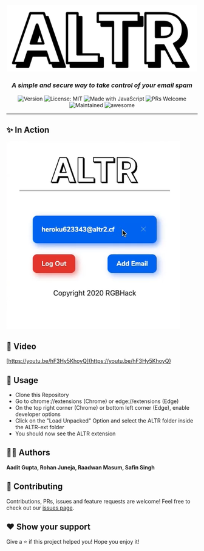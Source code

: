 <p align="center">
  <img src="./assets/logo.svg" width=500 />
</p>

<h3 align="center">
  <i>
    A simple and secure way to take control of your email spam
  </i>
</h3>

<p align="center">
  <img alt="Version" src="https://img.shields.io/badge/Version-1.0-red" />
  <img alt="License: MIT" src="https://img.shields.io/badge/License-MIT-orange" />
  <img alt="Made with JavaScript" src="https://img.shields.io/badge/Made%20With-JavaScript-yellow" />
  <img alt="PRs Welcome" src="https://img.shields.io/badge/PRs-welcome-brightgreen.svg">
  <img alt="Maintained" src="https://img.shields.io/badge/Mantained-Yes-blue">
  <img alt="awesome" src="https://img.shields.io/badge/Awesome-Yes-blueviolet">
</p>

<hr>

## ✨ In Action

<img src="./assets/altr_screenshot.png" />


## 🎥 Video

[https://youtu.be/hF3Hy5KhoyQ](https://youtu.be/hF3Hy5KhoyQ)

## 🔮 Usage

- Clone this Repository
- Go to chrome://extensions (Chrome) or edge://extensions (Edge)
- On the top right corner (Chrome) or bottom left corner (Edge), enable developer options
- Click on the "Load Unpacked" Option and select the ALTR folder inside the ALTR-ext folder
- You should now see the ALTR extension

## 👨‍💻 Authors

**Aadit Gupta, Rohan Juneja, Raadwan Masum, Safin Singh**

## 🤝 Contributing

Contributions, PRs, issues and feature requests are welcome! Feel free to check out our [issues page](https://github.com/RGBHack/ALTR-ext/issues).

## ❤️ Show your support

Give a ⭐️ if this project helped you!
Hope you enjoy it!
